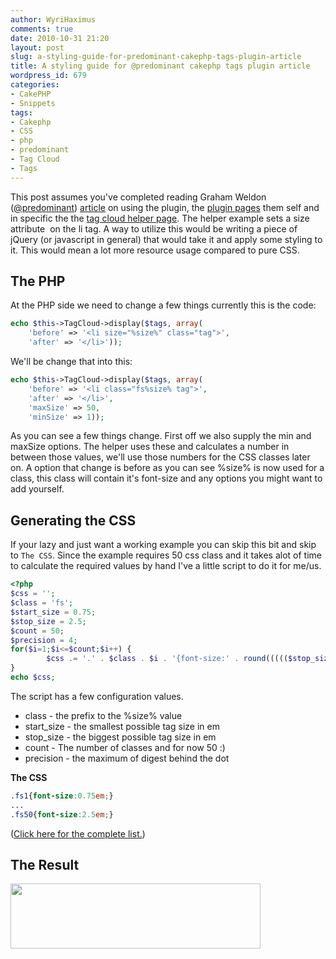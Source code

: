 ```yaml
---
author: WyriHaximus
comments: true
date: 2010-10-31 21:20
layout: post
slug: a-styling-guide-for-predominant-cakephp-tags-plugin-article
title: A styling guide for @predominant cakephp tags plugin article
wordpress_id: 679
categories:
- CakePHP
- Snippets
tags:
- Cakephp
- CSS
- php
- predominant
- Tag Cloud
- Tags
---
```


This post assumes you've completed reading Graham Weldon (<a href="https://twitter.com/predominant">@predominant</a>) <a href="http://www.cakedc.com/graham_weldon/2010/10/29/using-the-cakedc-tags-plugin-for-cakephp">article</a> on using the plugin, the <a href="http://cakedc.com/downloads#tags">plugin pages</a> them self and in specific the the <a href="https://github.com/CakeDC/tags/wiki/Display-a-Tag-cloud-with-the-TagCloud-helper">tag cloud helper page</a>. The helper example sets a size attribute  on the li tag. A way to utilize this would be writing a piece of jQuery (or javascript in general) that would take it and apply some styling to it. This would mean a lot more resource usage compared to pure CSS.

<!-- More -->

## The PHP ##

At the PHP side we need to change a few things currently this is the code:

~~~php
echo $this->TagCloud->display($tags, array(
	'before' => '<li size="%size%" class="tag">',
	'after' => '</li>'));
~~~

We'll be change that into this:

~~~php
echo $this->TagCloud->display($tags, array(
	'before' => '<li class="fs%size% tag">',
	'after' => '</li>',
	'maxSize' => 50,
	'minSize' => 1));
~~~

As you can see a few things change. First off we also supply the min and maxSize options. The helper uses these and calculates a number in between those values, we'll use those numbers for the CSS classes later on. A option that change is before as you can see %size% is now used for a class, this class will contain it's font-size and any options you might want to add yourself.

## Generating the CSS ##

If your lazy and just want a working example you can skip this bit and skip to `The CSS`. Since the example requires 50 css class and it takes alot of time to calculate the required values by hand I've a little script to do it for me/us.

~~~php
<?php
$css = '';
$class = 'fs';
$start_size = 0.75;
$stop_size = 2.5;
$count = 50;
$precision = 4;
for($i=1;$i<=$count;$i++) {
        $css .= '.' . $class . $i . '{font-size:' . round((((($stop_size - $start_size) / ($count - 1)) * ($i - 1)) + $start_size),$precision) . "em;}\r\n";
}
echo $css;
~~~

The script has a few configuration values.
<ul>
	<li>class - the prefix to the %size% value</li>
	<li>start_size - the smallest possible tag size in em</li>
	<li>stop_size - the biggest possible tag size in em</li>
	<li>count - The number of classes and for now 50 :)</li>
	<li>precision - the maximum of digest behind the dot</li>
</ul>
<strong>The CSS</strong>

~~~css
.fs1{font-size:0.75em;}
...
.fs50{font-size:2.5em;}
~~~

(<a href="http://static.wyrihaximus.net/blog/cakephp_tag_cloud.css">Click here for the complete list.</a>)

## The Result ##
<a href="https://blog.wyrihaximus.net/wp-content/uploads/2010/10/cakephp_tagcloud_styled_example.jpg"><img class="aligncenter size-full wp-image-688" title="cakephp_tagcloud_styled_example" src="https://blog.wyrihaximus.net/wp-content/uploads/2010/10/cakephp_tagcloud_styled_example.jpg" alt="" width="400" height="104" /></a>